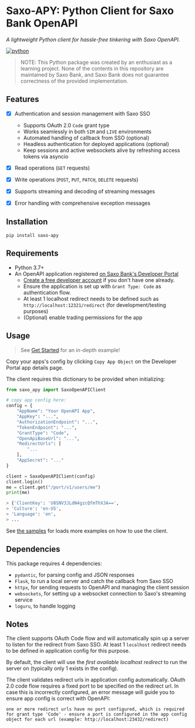 # Saxo-APY: Python Client for Saxo Bank OpenAPI

*A lightweight Python client for hassle-free tinkering with Saxo OpenAPI.*

[![python](https://img.shields.io/badge/python-3.7+-blue)](https://github.com/SaxoBank/saxo-openapi-client-python)

> NOTE: This Python package was created by an enthusiast as a learning project. None of the contents in this repository are maintained by Saxo Bank, and Saxo Bank does not guarantee correctness of the provided implementation.


## Features

- [x] Authentication and session management with Saxo SSO
    - Supports OAuth 2.0 `Code` grant type
    - Works seamlessly in both `SIM` and `LIVE` environments
    - Automated handling of callback from SSO (optional)
    - Headless authentication for deployed applications (optional)
    - Keep sessions and active websockets alive by refreshing access tokens via asyncio
- [x] Read operations (`GET` requests)
- [x] Write operations (`POST`, `PUT`, `PATCH`, `DELETE` requests)
- [x] Supports streaming and decoding of streaming messages
- [x] Error handling with comprehensive exception messages


## Installation

`pip install saxo-apy`


## Requirements

- Python 3.7+
- An OpenAPI application registered [on Saxo Bank's Developer Portal](https://www.developer.saxo/openapi/appmanagement)
    - [Create a free developer account](https://www.developer.saxo/accounts/sim/signup) if you don't have one already.
    - Ensure the application is set up with `Grant Type: Code` as authentication flow.
    - At least 1 localhost redirect needs to be defined such as `http://localhost:12321/redirect` (for development/testing purposes)
    - (Optional) enable trading permissions for the app


## Usage

> See [Get Started](/samples/01_get_started.ipynb) for an in-depth example!

Copy your apps's config by clicking `Copy App Object` on the Developer Portal app details page.

The client requires this dictionary to be provided when initializing:

```Python
from saxo_apy import SaxoOpenAPIClient

# copy app config here:
config = {
    "AppName": "Your OpenAPI App",
    "AppKey": "...",
    "AuthorizationEndpoint": "...",
    "TokenEndpoint": "...",
    "GrantType": "Code",
    "OpenApiBaseUrl": "...",
    "RedirectUrls": [
        "...
    ],
    "AppSecret": "..."
}

client = SaxoOpenAPIClient(config)
client.login()
me = client.get("/port/v1/users/me")
print(me)

> {'ClientKey': 'U8SNV3JLdN4gzcQfmThXJA==',
> 'Culture': 'en-US',
> 'Language': 'en',
> ...
```

See [the samples](/samples/README.md) for loads more examples on how to use the client.


## Dependencies

This package requires 4 dependencies:

- `pydantic`, for parsing config and JSON responses 
- `Flask`, to run a local server and catch the callback from Saxo SSO
- `httpx`, for sending requests to OpenAPI and managing the client session
- `websockets`, for setting up a websocket connection to Saxo's streaming service
- `loguru`, to handle logging


## Notes

The client supports OAuth Code flow and will automatically spin up a server to listen for the redirect from Saxo SSO. At least 1 `localhost` redirect needs to be defined in application config for this purpose.

By default, the client will use the _first available localhost redirect_ to run the server on (typically only 1 exists in the config).

The client validates redirect urls in application config automatically. OAuth 2.0 code flow requires a fixed port to be specified on the redirect url. In case this is incorrectly configured, an error message will guide you to ensure app config is correct with OpenAPI:

```
one or more redirect urls have no port configured, which is required for grant type 'Code' - ensure a port is configured in the app config object for each url (example: http://localhost:23432/redirect)
```

